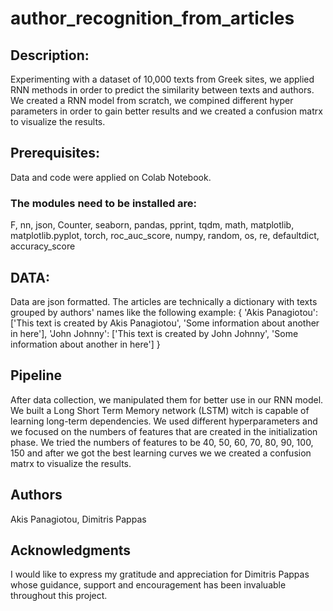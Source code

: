 # author_recognition_from_articles

## Description:

Experimenting with a dataset of 10,000 texts from Greek sites, we applied RNN methods in order to predict the similarity between texts and authors. We created a RNN model from scratch, we compined different hyper parameters in order to gain better results and we created a confusion matrx to visualize the results.

## Prerequisites:
Data and code were applied on Colab Notebook. 
### The modules need to be installed are:

F, nn, json, Counter, seaborn, pandas, pprint, tqdm, math, matplotlib, matplotlib.pyplot, torch, roc_auc_score, numpy, random, os, re, defaultdict, accuracy_score

## DATA:

Data are json formatted. The articles are technically a dictionary with texts grouped by authors' names like the following example:
{
	'Akis Panagiotou': ['This text is created by Akis Panagiotou',
		                'Some information about another in here'],
	'John Johnny': ['This text is created by John Johnny',
		                'Some information about another in here']
}

## Pipeline

After data collection, we manipulated them for better use in our RNN model. We built a Long Short Term Memory network (LSTM) witch is capable of learning long-term dependencies. We used different hyperparameters and we focused on the numbers of features that are created in the initialization phase. We tried the numbers of features to be 40, 50, 60, 70, 80, 90, 100, 150 and after we got the best learning curves we we created a confusion matrx to visualize the results.

## Authors
Akis Panagiotou, Dimitris Pappas

## Acknowledgments
I would like to express my gratitude and appreciation for Dimitris Pappas whose guidance, support and encouragement has been invaluable throughout this project.